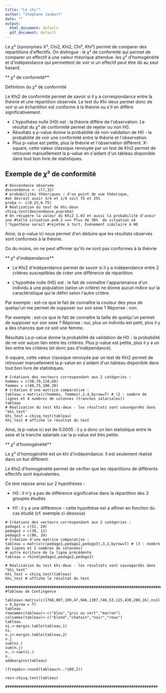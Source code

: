```yaml
---
title: "Le chi²"
author: "Stéphane Jaubert"
date: ""
output:
  html_document: default
  pdf_document: default
---
```


Le $\chi²$ (synonymes X², Chi2, Khi2, Chi², Khi²) permet de comparer des répartitions d'effectifs. 
    On distingue :
le $\chi²$ de conformité qui permet de comparer un effectif à une valeur théorique attendue.
les $\chi²$ d'homogénéité et d'indépendance qui permettent de voir si un effectif peut être dû au seul hasard.

** $\chi²$ de conformité**
   

Définition du $\chi²$ de conformité
    
Le Khi2 de conformité permet de savoir si il y a correspondance entre la théorie et une répartition observée. Le test du Khi-deux permet donc de voir si un échantillon est conforme à la théorie ou s'il en diffère significativement.
- L'hypothése nulle (H0) est : la théorie diffère de l'observation. Le résultat du $\chi²$ de conformité permet de rejeter ou non H0.
- Résultats a p-value donne la probabilité de non-validation de H0 - la probabilité de voir une conformité entre la théorie et l'observation.
- Plus p-value est petite, plus la théorie et l'observation diffèrent.
X-square, cette valeur classique renvoyée par un test de Khi2 permet de retrouver manuellement la p-value en s'aidant d'un tableau disponible dans tout bon livre de statistiques.
            
## Exemple de $\chi²$ de conformité
            
```{r}
# Descendance observée
descendance <- c(7,32)
# probabilités théoriques : d'un point de vue théorique, 
#on devrait avoir 3/4 et 1/4 soit 75 et 25%
proba <- c(0.25,0.75)
# Réalisation du test de khi-deux
chisq.test(descendance,p=proba)
# On récupère la valeur du Khi2 1.03 et aussi la probabilité d'avoir une #telle situation p=0.3 ==> Plus de 30%  de situation oé l'hypothèse serait #rejetée à tort. Evènement similaire à H0
```

Ainsi, la p-value ici nous permet d'en déduire que les résultats observés sont conformes à la théorie. 

Ou du moins, on ne peut affirmer qu'ils ne sont pas conformes à la théorie



** $\chi²$ d'indépendance**
- Le Khi2 d'indépendance permet de savoir si il y a indépendance entre 2 critères susceptibles de créer une différence de répartition.

- L'hypothèe nulle (H0) est : le fait de connaître  l'appartenance d'un individu à une population (selon un critère) ne donne aucun indice sur la caractéristique qui le défini selon l'autre critère.

Par exemple : est-ce que le fait de connaître la couleur des yeux de quelqu'un me permet de supposer sur son sexe ? Réponse : non.

Par exemple : est-ce que le fait de connaître la taille de quelqu'un permet de supposer sur son sexe ? Réponse : oui, plus un individu est petit, plus il y a des chances que ce soit une femme.

Résultats
La p-value donne la probabilité de validation de H0 - la probabilité de ne voir aucun lien entre les critères. Plus p-value est petite, plus il y a un lien entre les critères (et donc pas d'indépendance).

X-square, cette valeur classique renvoyée par un test de Khi2 permet de retrouver manuellement la p-value en s'aidant d'un tableau disponible dans tout bon livre de statistiques.


```{r}
# Créations des vecteurs correspondant aux 2 catégories :
hommes = c(50,70,110,60)
femmes = c(80,75,100,30)
# Création d'une matrice comparative :
tableau = matrix(c(hommes, femmes),2,4,byrow=T) # (2 : nombre de lignes et 4 nombres de colonnes (tranches salariales))
tableau
# Réalisation du test khi-deux - les résultats sont sauvegardés dans "khi_test"
khi_test = chisq.test(tableau)
khi_test # affiche le résultat du test
```


Ainsi, la p-value ici est de 0.0005 : il y a donc un lien statistique entre le sexe et la tranche salariale car la p-value est très petite.



** $\chi²$ d'homogénéité**

Le $\chi²$ d'homogénéité est un khi d'indépendance. Il est seulement réalisé dans un but différent.  

Le Khi2 d'homogénéité permet de vérifier que les répartitions de différents effectifs sont équivalentes.

Ce test repose ainsi sur 2 hypothèses :

- H0 : il n'y a pas de différence significative dans la répartition des 3 groupes étudiés

- H1 : il y a une différence - cette hypothèse est a affiner en fonction du cas étudié (cf. exemple ci-dessous)

```{r}
# Créations des vecteurs correspondant aux 2 catégories :
pedago1 = c(51, 29)
pedago2 = c(38, 12)
pedago3 = c(86, 34)
# Création d'une matrice comparative :
tableau = matrix(c(pedago1,pedago2,pedago3),3,2,byrow=T) # (3 : nombre de lignes et 2 nombres de colonnes)
# autre écriture de la ligne précédente 
tableau = rbind(pedago1,pedago2,pedago3)

# Réalisation du test khi-deux - les résultats sont sauvegardés dans "khi_test"
khi_test = chisq.test(tableau)
khi_test # affiche le résultat du test
```
```{r}
###########################################################################################
#Tableau de Contingence

tableau<-matrix(c(1768,807,189,47,946,1387,746,53,115,438,288,16),ncol = 4,byrow = T)
tableau
rownames(tableau)<-c("bleu","gris ou vert","marron")
colnames(tableau)<-c("blond","chatain","noir","roux")
tableau
ni.<-margin.table(tableau,1)
ni.
n.j<-margin.table(tableau,2)
n.j
sum(ni.)
sum(n.j)
n..<-sum(ni.)
n..
addmargins(tableau)

(freqabs<-round(tableau/n..*100,2))

res<-chisq.test(tableau)

#####################################################################
```

